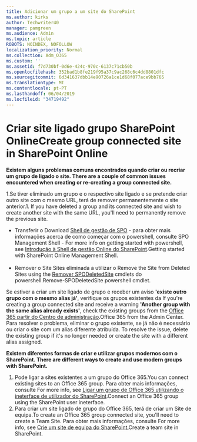 ```yaml
---
title: Adicionar um grupo a um site do SharePoint
ms.author: kirks
author: Techwriter40
manager: pamgreen
ms.audience: Admin
ms.topic: article
ROBOTS: NOINDEX, NOFOLLOW
localization_priority: Normal
ms.collection: Adm_O365
ms.custom: ''
ms.assetid: f7d730bf-0d6e-424c-970c-6137c71cb50b
ms.openlocfilehash: 352bad1b8fe219f95a37c9ac268c6c4dd8801dfc
ms.sourcegitcommit: 6d341637dbb14e90726a1ce1d68f077ace9bb765
ms.translationtype: MT
ms.contentlocale: pt-PT
ms.lasthandoff: 06/04/2019
ms.locfileid: "34719492"
---
```

# <a name="create-group-connected-site-in-sharepoint-online"></a><span data-ttu-id="d931d-102">Criar site ligado grupo SharePoint Online</span><span class="sxs-lookup"><span data-stu-id="d931d-102">Create group connected site in SharePoint Online</span></span>

<p><span data-ttu-id="d931d-103"><strong>Existem alguns problemas comuns encontrados quando criar ou recriar um grupo de ligado o site.&nbsp;</strong></span><span class="sxs-lookup"><span data-stu-id="d931d-103"><strong>There are a couple of common issues encountered when creating or re-creating a group connected site.&nbsp;</strong></span></span></p>  <p><span data-ttu-id="d931d-104">1.Se tiver eliminado um grupo e o respectivo site ligado e se pretende criar outro site com o mesmo URL, terá de remover permanentemente o site anterior.</span><span class="sxs-lookup"><span data-stu-id="d931d-104">1. If you have deleted a group and its connected site and wish to create another site with the same URL, you'll need to permanently remove the previous site.</span></span></p>  <ul>  <li><span data-ttu-id="d931d-105">Transferir o <a title="SPO Shell de gestão</span><span class="sxs-lookup"><span data-stu-id="d931d-105">Download <a title="SPO Management Shell</span></span>" href="https://support.office.com/en-ie/article/introduction-to-the-sharepoint-online-management-shell-c16941c3-19b4-4710-8056-34c034493429"><span data-ttu-id="d931d-106">Shell de gestão de SPO</a> - para obter mais informações acerca de como começar com o powershell, consulte <a title="começar a trabalhar com a Shell de gestão Online do SharePoint</span><span class="sxs-lookup"><span data-stu-id="d931d-106">SPO Management Shell</a> - For more info on getting started with powershell, see <a title="Getting started with SharePoint Online Management Shell</span></span>" href="https://docs.microsoft.com/en-us/powershell/module/sharepoint-online/remove-sposite?view=sharepoint-ps"><span data-ttu-id="d931d-107">Introdução à Shell de gestão Online do SharePoint</a>.</span><span class="sxs-lookup"><span data-stu-id="d931d-107">Getting started with SharePoint Online Management Shell</a>.</span></span> <br /><br /></li>  <li><span data-ttu-id="d931d-108">Remover o Site Sites eliminada a utilizar o <a title="SPODeletedSite remover</span><span class="sxs-lookup"><span data-stu-id="d931d-108">Remove the Site from Deleted Sites using the <a title="Remove-SPODeletedSite</span></span>" href="https://docs.microsoft.com/en-us/powershell/module/sharepoint-online/remove-sposite?view=sharepoint-ps"><span data-ttu-id="d931d-109">Remover SPODeletedSite</a> cmdlets do powershell.</span><span class="sxs-lookup"><span data-stu-id="d931d-109">Remove-SPODeletedSite</a> powershell cmdlet.</span></span></li>  </ul>  <p><span data-ttu-id="d931d-110">Se estiver a criar um site ligado de grupo e receber um aviso <strong>'existe outro grupo com o mesmo alias já'</strong>, verifique os grupos existentes da <a title="Office 365 partir do Centro de administração</span><span class="sxs-lookup"><span data-stu-id="d931d-110">If you're creating a group connected site and receive a warning <strong>'Another group with the same alias already exists'</strong>, check the existing groups from the <a title="Office 365 from the Admin Center</span></span>" href="https://admin.microsoft.com/Adminportal/Home?source=applauncher#/groups"><span data-ttu-id="d931d-111">Office 365 partir do Centro de administração</a>.</span><span class="sxs-lookup"><span data-stu-id="d931d-111">Office 365 from the Admin Center</a>.</span></span> <span data-ttu-id="d931d-112">Para resolver o problema, eliminar o grupo existente, se já não é necessário ou criar o site com um alias diferente atribuída.&nbsp;</span><span class="sxs-lookup"><span data-stu-id="d931d-112">To resolve the issue, delete the existing group if it's no longer needed or create the site with a different alias assigned.&nbsp;</span></span></p>  <p><span data-ttu-id="d931d-113"><strong>Existem diferentes formas de criar e utilizar grupos modernos com o SharePoint.&nbsp;</strong></span><span class="sxs-lookup"><span data-stu-id="d931d-113"><strong>There are different ways to create and use modern groups with SharePoint.&nbsp;</strong></span></span></p>  <ol>  <li><span data-ttu-id="d931d-114">Pode ligar a sites existentes a um grupo do Office 365.</span><span class="sxs-lookup"><span data-stu-id="d931d-114">You can connect existing sites to an Office 365 group.</span></span> <span data-ttu-id="d931d-115">Para obter mais informações, consulte <a title="ligar um grupo de Office 365 utilizando o ineterface de utilizador do SharePoint</span><span class="sxs-lookup"><span data-stu-id="d931d-115">For more info, see <a title="Connect an Office 365 group using the SharePoint user ineterface</span></span>" href="https://docs.microsoft.com/en-us/sharepoint/dev/transform/modernize-connect-to-office365-group#connect-an-office-365-group-using-the-sharepoint-user-interface"><span data-ttu-id="d931d-116">Ligar um grupo de Office 365 utilizando o ineterface de utilizador do SharePoint</a>.</span><span class="sxs-lookup"><span data-stu-id="d931d-116">Connect an Office 365 group using the SharePoint user ineterface</a>.</span></span></li>  <li><span data-ttu-id="d931d-117">Para criar um site ligado de grupo do Office 365, terá de criar um Site de equipa.</span><span class="sxs-lookup"><span data-stu-id="d931d-117">To create an Office 365 group connected site, you'll need to create a Team Site.</span></span> <span data-ttu-id="d931d-118">Para obter mais informações, consulte <a title="criar um site de equipa do SharePoint</span><span class="sxs-lookup"><span data-stu-id="d931d-118">For more info, see <a title="Create a team site in SharePoint</span></span>" href="https://support.office.com/en-us/article/create-a-team-site-in-sharepoint-ef10c1e7-15f3-42a3-98aa-b5972711777d"><span data-ttu-id="d931d-119">Crie um site de equipa do SharePoint.</a></span><span class="sxs-lookup"><span data-stu-id="d931d-119">Create a team site in SharePoint.</a></span></span></li>  </ol>

